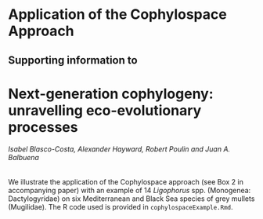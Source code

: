 # Application of the Cophylospace Approach
## Supporting information to
# Next-generation cophylogeny: unravelling eco-evolutionary processes
###### *Isabel Blasco-Costa, Alexander Hayward, Robert Poulin and Juan A. Balbuena*<br>

We illustrate the application of the Cophylospace approach (see Box 2 in accompanying paper) with an example of 14 *Ligophorus* spp. (Monogenea: Dactylogyridae) on six Mediterranean and Black Sea species of grey mullets (Mugilidae). The R code used is provided in `cophylospaceExample.Rmd`.

